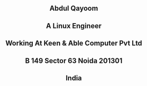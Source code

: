 <h2 align='center'> Abdul Qayoom  </h2>
<h2 align='center'> A Linux Engineer  </h2>
<h2 align='center'> Working At Keen & Able Computer Pvt Ltd  </h2>
<h2 align='center'> B 149 Sector 63 Noida 201301  </h2>
<h2 align='center'> India  </h2>
